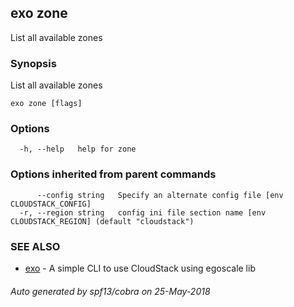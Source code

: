 ## exo zone

List all available zones

### Synopsis

List all available zones

```
exo zone [flags]
```

### Options

```
  -h, --help   help for zone
```

### Options inherited from parent commands

```
      --config string   Specify an alternate config file [env CLOUDSTACK_CONFIG]
  -r, --region string   config ini file section name [env CLOUDSTACK_REGION] (default "cloudstack")
```

### SEE ALSO

* [exo](exo.md)	 - A simple CLI to use CloudStack using egoscale lib

###### Auto generated by spf13/cobra on 25-May-2018
